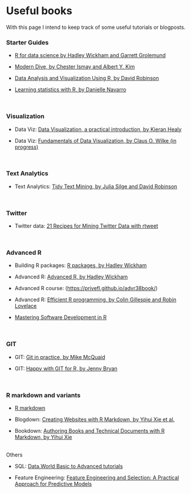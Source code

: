 
# Useful books

With this page I intend to keep track of some useful tutorials or blogposts.


### Starter Guides

+ [R for data science by Hadley Wickham and Garrett Grolemund](http://r4ds.had.co.nz/)

+ [Modern Dive, by Chester Ismay and Albert Y. Kim](http://moderndive.com/)

+ [Data Analysis and Visualization Using R, by David Robinson](http://varianceexplained.org/RData/)

+ [Learning statistics with R, by Danielle Navarro](http://compcogscisydney.org/learning-statistics-with-r/)


<br>


### Visualization


+ Data Viz: [Data Visualization, a practical introduction, by Kieran Healy](http://socviz.co/)

+ Data Viz: [Fundamentals of Data Visualization, by Claus O. Wilke (in progress)](http://serialmentor.com/dataviz/)


<br>


### Text Analytics

+ Text Analytics: [Tidy Text Mining, by Julia Silge and David Robinson](https://www.tidytextmining.com/)



<br>


### Twitter 

+ Twitter data: [21 Recipes for Mining Twitter Data with rtweet](https://rud.is/books/21-recipes/)


<br>


### Advanced R 

+ Building R packages: [R packages, by Hadley Wickham](http://r-pkgs.had.co.nz/)

+ Advanced R: [Advanced R, by Hadley Wickham](http://adv-r.had.co.nz/)

+ Advanced R course: (https://privefl.github.io/advr38book/)

+ Advanced R: [Efficient R programming, by Colin Gillespie and Robin Lovelace](https://csgillespie.github.io/efficientR/)

+ [Mastering Software Development in R](https://bookdown.org/rdpeng/RProgDA/)



<br>

### GIT

+ GIT: [Git in practice, by Mike McQuaid](https://github.com/GitInPractice/GitInPractice#readme)

+ GIT: [Happy with GIT for R, by Jenny Bryan](http://happygitwithr.com/)


<br>

### R markdown and variants

+ [R markdown](https://bookdown.org/yihui/rmarkdown/)

+ Blogdown: [Creating Websites with R Markdown, by Yihui Xie et al.](https://bookdown.org/yihui/blogdown/)

+ Bookdown: [Authoring Books and Technical Documents with R Markdown, by Yihui Xie](https://bookdown.org/yihui/bookdown/)



<br> Others

+ SQL: [Data.World Basic to Advanced tutorials](https://docs.data.world/documentation/sql/concepts/basic/intro.html)

+ Feature Engineering: [Feature Engineering and Selection: A Practical Approach for Predictive Models](http://www.feat.engineering/)


